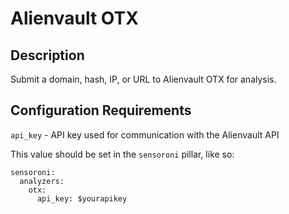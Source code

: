 # Alienvault OTX

## Description
Submit a domain, hash, IP, or URL to Alienvault OTX for analysis.

## Configuration Requirements

``api_key`` - API key used for communication with the Alienvault API

This value should be set in the ``sensoroni`` pillar, like so:

```
sensoroni:
  analyzers:
    otx:
      api_key: $yourapikey
```
